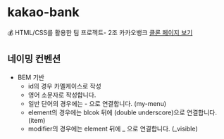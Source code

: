 # kakao-bank

💰 HTML/CSS를 활용한 팀 프로젝트- 2조 카카오뱅크 [클론 페이지 보기](https://chacha912.github.io/kakao-bank/index.html)

## 네이밍 컨벤션

- BEM 기반
  - id의 경우 카멜케이스로 작성
  - 영어 소문자로 작성합니다.
  - 일반 단어의 경우에는 - 으로 연결합니다. (my-menu)
  - element의 경우에는 blcok 뒤에 (double underscore)으로 연결합니다. (item)
  - modifier의 경우에는 element 뒤에 \_ 으로 연결합니다. (\_visible)
